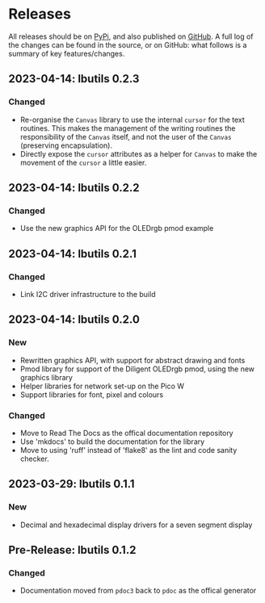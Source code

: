 # Releases

All releases should be on [PyPi](https://pypi.org/project/lbutils-mp/), and also published on [GitHub](https://github.com/dlove24/lbutils). A full log of the changes can be found in the source, or on GitHub: what follows is a summary of key features/changes.

## 2023-04-14: lbutils 0.2.3

### Changed

* Re-organise the `Canvas` library to use the internal `cursor` for the text routines. This makes the
management of the writing routines the responsibility of the `Canvas` itself, and not the user
of the `Canvas` (preserving encapsulation).
* Directly expose the `cursor` attributes as a helper for `Canvas` to make the movement of the
`cursor` a little easier.

## 2023-04-14: lbutils 0.2.2

### Changed

* Use the new graphics API for the OLEDrgb pmod example

## 2023-04-14: lbutils 0.2.1

### Changed

* Link I2C driver infrastructure to the build

## 2023-04-14: lbutils 0.2.0

### New

* Rewritten graphics API, with support for abstract drawing and fonts
* Pmod library for support of the Diligent OLEDrgb pmod, using the new graphics library
* Helper libraries for network set-up on the Pico W
* Support libraries for font, pixel and colours

### Changed

* Move to Read The Docs as the offical documentation repository
* Use 'mkdocs' to build the documentation for the library
* Move to using 'ruff' instead of 'flake8' as the lint and code sanity checker.

## 2023-03-29: lbutils 0.1.1

### New

- Decimal and hexadecimal display drivers for a seven segment display

## Pre-Release: lbutils 0.1.2

### Changed

- Documentation moved from `pdoc3` back to `pdoc` as the offical generator
